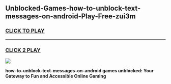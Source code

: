 
## Unblocked-Games-how-to-unblock-text-messages-on-android-Play-Free-zui3m
<h3>
<a href="https://premium76.site?title=how-to-unblock-text-messages-on-android&ref=23A">CLICK TO PLAY</a></h3>
<hr>

<h3>
<a href="https://premium76.site?title=how-to-unblock-text-messages-on-android&ref=23A">CLICK 2 PLAY</a>
  
</h3>

<a href="https://premium76.site?title=how-to-unblock-text-messages-on-android&ref=23A"><img src="https://clearcache.store/games.png"></a>


**how-to-unblock-text-messages-on-android games unblocked: Your Gateway to Fun and Accessible Online Gaming**
